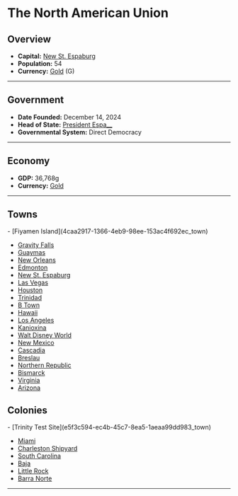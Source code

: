 <!--UNDEDITED FILE, remove this entire line if this file has been edited!-->
# <!--NAME-->The North American Union<!--NAME-->

## Overview

- **Capital:** <!--CAPITAL_LINK-->[New St. Espaburg](757d86df-61ea-47c9-863a-4bb9dfa61627_town)<!--CAPITAL_LINK-->
- **Population:** <!--POPULATION-->54<!--POPULATION-->
- **Currency:** <!--CURRENCY_LINK-->[Gold](Gold_currency)<!--CURRENCY_LINK--> (<!--CURRENCY_ABV-->G<!--CURRENCY_ABV-->)

---

## Government

- **Date Founded:** <!--FOUNDED-->December 14, 2024<!--FOUNDED-->
- **Head of State:** <!--LEADER_TITLE_LINK-->[President Espa__](Espa___user)<!--LEADER_TITLE_LINK-->
- **Governmental System:** <!--GOVERNMENT-->Direct Democracy<!--GOVERNMENT-->

---

## Economy

- **GDP:** <!--GDP-->36,768g<!--GDP-->
- **Currency:** <!--CURRENCY_LINK-->[Gold](Gold_currency)<!--CURRENCY_LINK-->

---

## Towns

<!--TOWNS-->- [Fiyamen Island](4caa2917-1366-4eb9-98ee-153ac4f692ec_town)
- [Gravity Falls](fdade99e-5566-48b8-a3de-e65762384040_town)
- [Guaymas](90b4793c-b86c-40e4-b50f-58f9390a68aa_town)
- [New Orleans](bd0d797c-516a-4f4d-84e0-b23bf40bf35e_town)
- [Edmonton](a5f63543-534b-4d35-9324-f0596f5560a7_town)
- [New St. Espaburg](757d86df-61ea-47c9-863a-4bb9dfa61627_town)
- [Las Vegas](b9423838-fd17-4c5b-bf34-87cc4ff5b526_town)
- [Houston](a803944b-2842-4702-bab0-f4fb38f0c9b6_town)
- [Trinidad](201c8e7e-5c06-435e-8fdc-6ca49fead1b8_town)
- [B Town](e95965ef-67f1-46e4-bb65-4dc00cd186f7_town)
- [Hawaii](a58b5ef4-84f3-454b-ac71-ca4759da2be8_town)
- [Los Angeles](d054a71e-aa10-4733-a3e8-03e67613e5fe_town)
- [Kanioxina](d42b9421-205b-4b3b-9095-15278e57f95f_town)
- [Walt Disney World](335a99c8-e85f-4759-a5e0-7dcc305c4fb4_town)
- [New Mexico](4f2fc9ac-34ee-4a14-a843-1bc135e5ad68_town)
- [Cascadia](a2ccc2ce-a59b-438f-bb76-71e69b7e5c64_town)
- [Breslau](c33de00e-fb33-44de-8d53-1059d17eb2bf_town)
- [Northern Republic](acaf8a41-dcbe-4ceb-b15b-881ba6cb0f96_town)
- [Bismarck](37be24d0-e3ab-4c7f-8d78-09f48d133ede_town)
- [Virginia](d1592874-c8c6-46b9-b82e-3f86db27ce07_town)
- [Arizona](c76c678d-0aae-402f-b739-8cb75e519d97_town)<!--TOWNS-->

## Colonies

<!--COLONIES-->- [Trinity Test Site](e5f3c594-ec4b-45c7-8ea5-1aeaa99dd983_town)
- [Miami](957f005d-9fb8-4d07-bb9d-85bcaad5417c_town)
- [Charleston Shipyard](3a5e0678-3d14-4b89-9dfd-f929c25c1e19_town)
- [South Carolina](aa1fb14d-0dc7-4606-9548-ff63fce41a33_town)
- [Baja](e1d2a103-abbf-4e2c-9522-d267540ca700_town)
- [Little Rock](534ba8aa-08f4-4349-a3cb-c324d6c079e5_town)
- [Barra Norte](2daf3fbb-0212-495c-be2e-5b5726715259_town)<!--COLONIES-->

---